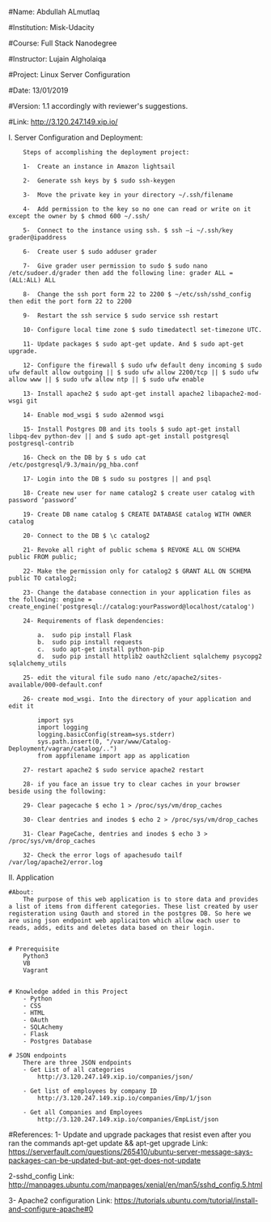 #Name: Abdullah ALmutlaq

#Institution: Misk-Udacity

#Course: Full Stack Nanodegree

#Instructor: Lujain Algholaiqa

#Project: Linux Server Configuration

#Date: 13/01/2019

#Version: 1.1 accordingly with reviewer's suggestions.

#Link: http://3.120.247.149.xip.io/



I. Server Configuration and Deployment: 

        Steps of accomplishing the deployment project:

        1-	Create an instance in Amazon lightsail

        2-	Generate ssh keys by $ sudo ssh-keygen

        3-	Move the private key in your directory ~/.ssh/filename

        4-	Add permission to the key so no one can read or write on it except the owner by $ chmod 600 ~/.ssh/

        5-	Connect to the instance using ssh. $ ssh –i ~/.ssh/key grader@ipaddress

        6-	Create user $ sudo adduser grader

        7-	Give grader user permission to sudo $ sudo nano /etc/sudoer.d/grader then add the following line: grader ALL =(ALL:ALL) ALL

        8-	Change the ssh port form 22 to 2200 $ ~/etc/ssh/sshd_config then edit the port form 22 to 2200

        9-	Restart the ssh service $ sudo service ssh restart

        10-	Configure local time zone $ sudo timedatectl set-timezone UTC.

        11-	Update packages $ sudo apt-get update. And $ sudo apt-get upgrade.

        12-	Configure the firewall $ sudo ufw default deny incoming $ sudo ufw default allow outgoing || $ sudo ufw allow 2200/tcp || $ sudo ufw allow www || $ sudo ufw allow ntp || $ sudo ufw enable

        13-	Install apache2 $ sudo apt-get install apache2 libapache2-mod-wsgi git

        14-	Enable mod_wsgi $ sudo a2enmod wsgi

        15-	Install Postgres DB and its tools $ sudo apt-get install libpq-dev python-dev || and $ sudo apt-get install postgresql postgresql-contrib

        16-	Check on the DB by $ s udo cat /etc/postgresql/9.3/main/pg_hba.conf

        17-	Login into the DB $ sudo su postgres || and psql

        18-	Create new user for name catalog2 $ create user catalog with password ‘password’

        19-	Create DB name catalog $ CREATE DATABASE catalog WITH OWNER catalog

        20-	Connect to the DB $ \c catalog2

        21-	Revoke all right of public schema $ REVOKE ALL ON SCHEMA public FROM public;

        22-	Make the permission only for catalog2 $ GRANT ALL ON SCHEMA public TO catalog2;

        23-	Change the database connection in your application files as the following: engine = create_engine('postgresql://catalog:yourPassword@localhost/catalog')

        24-	Requirements of flask dependencies:

            a.	sudo pip install Flask 
            b.	sudo pip install requests 
            c.	sudo apt-get install python-pip 
            d.	sudo pip install httplib2 oauth2client sqlalchemy psycopg2 sqlalchemy_utils 

        25-	edit the vitural file sudo nano /etc/apache2/sites-available/000-default.conf

        26-	create mod_wsgi. Into the directory of your application and edit it

            import sys
            import logging
            logging.basicConfig(stream=sys.stderr)
            sys.path.insert(0, "/var/www/Catalog-Deployment/vagran/catalog/..")
            from appfilename import app as application

        27-	restart apache2 $ sudo service apache2 restart

        28-	if you face an issue try to clear caches in your browser beside using the following:

        29-	Clear pagecache $ echo 1 > /proc/sys/vm/drop_caches

        30-	Clear dentries and inodes $ echo 2 > /proc/sys/vm/drop_caches

        31-	Clear PageCache, dentries and inodes $ echo 3 > /proc/sys/vm/drop_caches

        32-	Check the error logs of apachesudo tailf /var/log/apache2/error.log




II. Application 

    #About:
        The purpose of this web application is to store data and provides a list of items from different categories. These list created by user registeration using Oauth and stored in the postgres DB. So here we are using json endpoint web applicaiton which allow each user to reads, adds, edits and deletes data based on their login.


    # Prerequisite
        Python3
        VB
        Vagrant


    # Knowledge added in this Project 
        - Python
        - CSS
        - HTML
        - OAuth
        - SQLAchemy
        - Flask
        - Postgres Database 
    
    # JSON endpoints
        There are three JSON endpoints 
        - Get List of all categories 
            http://3.120.247.149.xip.io/companies/json/

        - Get list of employees by company ID
            http://3.120.247.149.xip.io/companies/Emp/1/json

        - Get all Companies and Employees
            http://3.120.247.149.xip.io/companies/EmpList/json


#References:
1- Update and upgrade packages that resist even after you ran the commands apt-get update && apt-get upgrade
Link: https://serverfault.com/questions/265410/ubuntu-server-message-says-packages-can-be-updated-but-apt-get-does-not-update

2-sshd_config 
Link: http://manpages.ubuntu.com/manpages/xenial/en/man5/sshd_config.5.html

3- Apache2 configuration
Link: https://tutorials.ubuntu.com/tutorial/install-and-configure-apache#0

